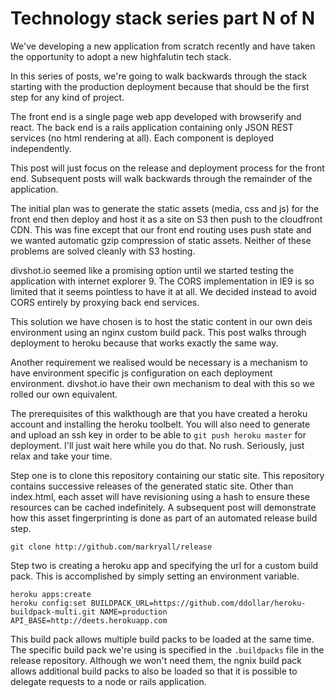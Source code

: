 # Technology stack series part N of N

We've developing a new application from scratch recently and have taken the opportunity to adopt a
new highfalutin tech stack.

In this series of posts, we're going to walk backwards through the stack starting with the
production deployment because that should be the first step for any kind of project.

The front end is a single page web app developed with browserify and react.  The back end is a rails
application containing only JSON REST services (no html rendering at all).  Each component is
deployed independently.

This post will just focus on the release and deployment process for the front end. Subsequent posts
will walk backwards through the remainder of the application.

The initial plan was to generate the static assets (media, css and js) for the front end then deploy
and host it as a site on S3 then push to the cloudfront CDN.  This was fine except that our front
end routing uses push state and we wanted automatic gzip compression of static assets.  Neither of
these problems are solved cleanly with S3 hosting.

divshot.io seemed like a promising option until we started testing the application with internet
explorer 9.  The CORS implementation in IE9 is so limited that it seems pointless to have it at all.
We decided instead to avoid CORS entirely by proxying back end services.

This solution we have chosen is to host the static content in our own deis environment using an
nginx custom build pack.  This post walks through deployment to heroku because that works exactly
the same way.

Another requirement we realised would be necessary is a mechanism to have environment specific js
configuration on each deployment environment. divshot.io have their own mechanism to deal with this
so we rolled our own equivalent.

The prerequisites of this walkthough are that you have created a heroku account and installing the
heroku toolbelt.  You will also need to generate and upload an ssh key in order to be able to `git
push heroku master` for deployment.  I'll just wait here while you do that.  No rush.  Seriously,
just relax and take your time.

Step one is to clone this repository containing our static site.  This repository contains
successive releases of the generated static site.  Other than index.html, each asset will have
revisioning using a hash to ensure these resources can be cached indefinitely.  A subsequent post
will demonstrate how this asset fingerprinting is done as part of an automated release build step.

    git clone http://github.com/markryall/release

Step two is creating a heroku app and specifying the url for a custom build pack.  This is
accomplished by simply setting an environment variable.

    heroku apps:create
    heroku config:set BUILDPACK_URL=https://github.com/ddollar/heroku-buildpack-multi.git NAME=production API_BASE=http://deets.herokuapp.com

This build pack allows multiple build packs to be loaded at the same time. The specific build pack we're using is specified in the `.buildpacks` file in the release repository.  Although we won't need
them, the ngnix build pack allows additional build packs to also be loaded so that it is possible to delegate requests to a node or
rails application.
